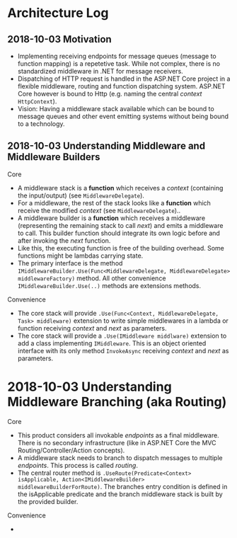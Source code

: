 # Architecture Log

## 2018-10-03 Motivation

- Implementing receiving endpoints for message queues (message to function mapping) is a repetetive task. While not complex, there is no standardized middleware in .NET for message receivers.
- Dispatching of HTTP request is handled in the ASP.NET Core project in a flexible middleware, routing and function dispatching system. ASP.NET Core however is bound to Http (e.g. naming the central *context* `HttpContext`).
- Vision: Having a middleware stack available which can be bound to message queues and other event emitting systems without being bound to a technology.

## 2018-10-03 Understanding Middleware and Middleware Builders

Core

- A middleware stack is a **function** which receives a *context* (containing the input/output) (see `MiddlewareDelegate`).
- For a middleware, the rest of the stack looks like a **function** which receive the modified *context* (see `MiddlewareDelegate`)..
- A middleware builder is a **function** which receives a middleware (representing the remaining stack to call *next*) and emits a middleware to call. This builder function should integrate its own logic before and after invoking the *next* function.
- Like this, the executing function is free of the building overhead. Some functions might be lambdas carrying state.
- The primary interface is the method `IMiddlewareBuilder.Use(Func<MiddlewareDelegate, MiddlewareDelegate> middlewareFactory)` method. All other convenience `IMiddlewareBuilder.Use(..)` methods are extensions methods.

Convenience

- The core stack will provide `.Use(Func<Context, MiddlewareDelegate, Task> middleware)` extension to write simple middlewares in a lambda or function receiving *context* and *next* as parameters.
- The core stack will provide a `.Use(IMiddleware middlware)` extension to add a class implementing `IMiddleware`. This is an object oriented interface with its only method `InvokeAsync` receiving *context* and *next* as parameters.

# 2018-10-03 Understanding Middleware Branching (aka Routing)

Core

- This product considers all invokable *endpoints* as a final middleware. There is no secondary infrastructure (like in ASP.NET Core the MVC Routing/Controller/Action concepts).
- A middleware stack needs to branch to dispatch messages to multiple *endpoints*. This process is called *routing*.
- The central router method is `.UseRoute(Predicate<Context> isApplicable, Action<IMiddlewareBuilder> middlewareBuilderForRoute)`. The branches entry condition is defined in the isApplicable predicate and the branch middleware stack is built by the provided builder.

Convenience

- 